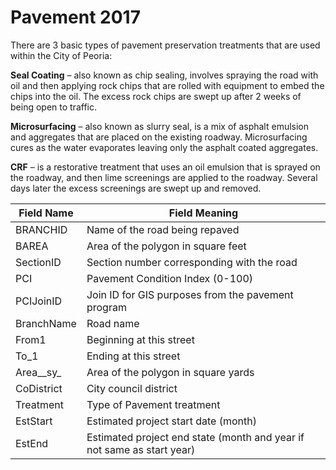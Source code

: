 ﻿Pavement 2017
=============

There are 3 basic types of pavement preservation treatments that are used within the City of Peoria:

**Seal Coating** – also known as chip sealing, involves spraying the road with oil and then applying rock chips that are rolled with equipment to embed the chips into the oil.  The excess rock chips are swept up after 2 weeks of being open to traffic.

**Microsurfacing** – also known as slurry seal, is a mix of asphalt emulsion and aggregates that are placed on the existing roadway.  Microsurfacing cures as the water evaporates leaving only the asphalt coated aggregates.  

**CRF** – is a restorative treatment that uses an oil emulsion that is sprayed on the roadway, and then lime screenings are applied to the roadway.  Several days later the excess screenings are swept up and removed.  
 


| Field Name   | Field Meaning                                                          |
|--------------|------------------------------------------------------------------------|
| BRANCHID     | Name of the road being repaved                                         |
| BAREA        | Area of the polygon in square feet                                     |
| SectionID    | Section number corresponding with the road                             |
| PCI          | Pavement Condition Index (0-100)                                       |
| PCIJoinID    | Join ID for GIS purposes from the pavement program                     |
| BranchName   | Road name                                                              |
| From1        | Beginning at this street                                               |
| To\_1        | Ending at this street                                                  |
| Area\_\_sy\_ | Area of the polygon in square yards                                    |
| CoDistrict   | City council district                                                  |
| Treatment    | Type of Pavement treatment                                             |
| EstStart     | Estimated project start date (month)                                   |
| EstEnd       | Estimated project end state (month and year if not same as start year) |
